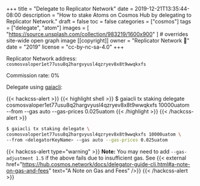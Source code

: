 +++
title = "Delegate to Replicator Network"
date = 2019-12-21T13:35:44-08:00
description = "How to stake Atoms on Cosmos Hub by delegating to Replicator Network."
draft = false
toc = false
categories = ["cosmos"]
tags = ["delegate", "atom"]
images = [
  "https://source.unsplash.com/collection/983219/1600x900"
] # overrides site-wide open graph image
[[copyright]]
  owner = "Replicator Network 👾"
  date = "2019"
  license = "cc-by-nc-sa-4.0"
+++

Replicator Network address: `cosmosvaloper1et77usu8q2hargvyusl4qzryev8x8t9wwqkxfs`

Commission rate: 0%

Delegate using [gaiacli](https://hub.cosmos.network/docs/gaiacli.html):

{{< hackcss-alert >}}
{{< highlight shell >}}
$ gaiacli tx staking delegate \
cosmosvaloper1et77usu8q2hargvyusl4qzryev8x8t9wwqkxfs 10000uatom \
--from <delegatorKeyName> --gas auto --gas-prices 0.025uatom
{{< /highlight >}}
{{< /hackcss-alert >}}

```sh
$ gaiacli tx staking delegate \
cosmosvaloper1et77usu8q2hargvyusl4qzryev8x8t9wwqkxfs 10000uatom \
--from <delegatorKeyName> --gas auto --gas-prices 0.025uatom
```

{{< hackcss-alert type="warning" >}}
<strong>Note:</strong> You may need to add <code>--gas-adjustment 1.5</code> if the above fails due to insufficient gas. See {{< external href="https://hub.cosmos.network/docs/delegator-guide-cli.html#a-note-on-gas-and-fees" text="A Note on Gas and Fees" />}}
{{< /hackcss-alert >}}

<!--more-->
